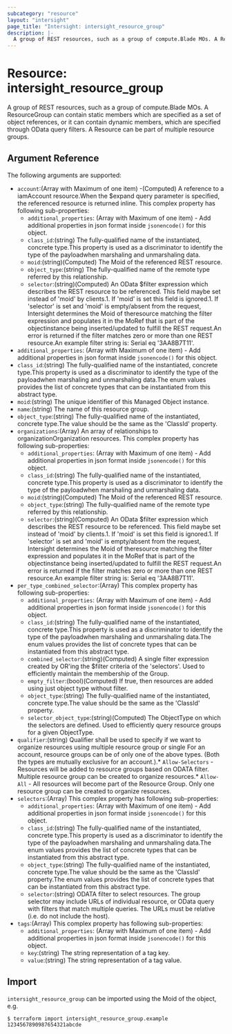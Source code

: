 ```yaml
---
subcategory: "resource"
layout: "intersight"
page_title: "Intersight: intersight_resource_group"
description: |-
  A group of REST resources, such as a group of compute.Blade MOs. A ResourceGroup can contain static members which are specified as a set of object references, or it can contain dynamic members, which are specified through OData query filters. A Resource can be part of multiple resource groups.
---
```


# Resource: intersight_resource_group
A group of REST resources, such as a group of compute.Blade MOs. A ResourceGroup can contain static members which are specified as a set of object references, or it can contain dynamic members, which are specified through OData query filters. A Resource can be part of multiple resource groups.
## Argument Reference
The following arguments are supported:
* `account`:(Array with Maximum of one item) -(Computed) A reference to a iamAccount resource.When the $expand query parameter is specified, the referenced resource is returned inline. 
This complex property has following sub-properties:
  + `additional_properties`:
(Array with Maximum of one item) - Add additional properties in json format inside `jsonencode()` for this object.
  + `class_id`:(string) The fully-qualified name of the instantiated, concrete type.This property is used as a discriminator to identify the type of the payloadwhen marshaling and unmarshaling data. 
  + `moid`:(string)(Computed) The Moid of the referenced REST resource. 
  + `object_type`:(string) The fully-qualified name of the remote type referred by this relationship. 
  + `selector`:(string)(Computed) An OData $filter expression which describes the REST resource to be referenced. This field maybe set instead of 'moid' by clients.1. If 'moid' is set this field is ignored.1. If 'selector' is set and 'moid' is empty/absent from the request, Intersight determines the Moid of theresource matching the filter expression and populates it in the MoRef that is part of the objectinstance being inserted/updated to fulfill the REST request.An error is returned if the filter matches zero or more than one REST resource.An example filter string is: Serial eq '3AA8B7T11'. 
* `additional_properties`:
(Array with Maximum of one item) - Add additional properties in json format inside `jsonencode()` for this object.
* `class_id`:(string) The fully-qualified name of the instantiated, concrete type.This property is used as a discriminator to identify the type of the payloadwhen marshaling and unmarshaling data.The enum values provides the list of concrete types that can be instantiated from this abstract type. 
* `moid`:(string) The unique identifier of this Managed Object instance. 
* `name`:(string) The name of this resource group. 
* `object_type`:(string) The fully-qualified name of the instantiated, concrete type.The value should be the same as the 'ClassId' property. 
* `organizations`:(Array) An array of relationships to organizationOrganization resources. 
This complex property has following sub-properties:
  + `additional_properties`:
(Array with Maximum of one item) - Add additional properties in json format inside `jsonencode()` for this object.
  + `class_id`:(string) The fully-qualified name of the instantiated, concrete type.This property is used as a discriminator to identify the type of the payloadwhen marshaling and unmarshaling data. 
  + `moid`:(string)(Computed) The Moid of the referenced REST resource. 
  + `object_type`:(string) The fully-qualified name of the remote type referred by this relationship. 
  + `selector`:(string)(Computed) An OData $filter expression which describes the REST resource to be referenced. This field maybe set instead of 'moid' by clients.1. If 'moid' is set this field is ignored.1. If 'selector' is set and 'moid' is empty/absent from the request, Intersight determines the Moid of theresource matching the filter expression and populates it in the MoRef that is part of the objectinstance being inserted/updated to fulfill the REST request.An error is returned if the filter matches zero or more than one REST resource.An example filter string is: Serial eq '3AA8B7T11'. 
* `per_type_combined_selector`:(Array)
This complex property has following sub-properties:
  + `additional_properties`:
(Array with Maximum of one item) - Add additional properties in json format inside `jsonencode()` for this object.
  + `class_id`:(string) The fully-qualified name of the instantiated, concrete type.This property is used as a discriminator to identify the type of the payloadwhen marshaling and unmarshaling data.The enum values provides the list of concrete types that can be instantiated from this abstract type. 
  + `combined_selector`:(string)(Computed) A single filter expression created by OR'ing the $filter criteria of the 'selectors'. Used to efficiently maintain the membership of the Group. 
  + `empty_filter`:(bool)(Computed) If true, then resources are added using just object type without filter. 
  + `object_type`:(string) The fully-qualified name of the instantiated, concrete type.The value should be the same as the 'ClassId' property. 
  + `selector_object_type`:(string)(Computed) The ObjectType on which the selectors are defined. Used to efficiently query resource groups for a given ObjectType. 
* `qualifier`:(string) Qualifier shall be used to specify if we want to organize resources using multiple resource group or single For an account, resource groups can be of only one of the above types. (Both the types are mutually exclusive for an account.).* `Allow-Selectors` - Resources will be added to resource groups based on ODATA filter. Multiple resource group can be created to organize resources.* `Allow-All` - All resources will become part of the Resource Group. Only one resource group can be created to organize resources. 
* `selectors`:(Array)
This complex property has following sub-properties:
  + `additional_properties`:
(Array with Maximum of one item) - Add additional properties in json format inside `jsonencode()` for this object.
  + `class_id`:(string) The fully-qualified name of the instantiated, concrete type.This property is used as a discriminator to identify the type of the payloadwhen marshaling and unmarshaling data.The enum values provides the list of concrete types that can be instantiated from this abstract type. 
  + `object_type`:(string) The fully-qualified name of the instantiated, concrete type.The value should be the same as the 'ClassId' property.The enum values provides the list of concrete types that can be instantiated from this abstract type. 
  + `selector`:(string) ODATA filter to select resources. The group selector may include URLs of individual resource, or OData query with filters that match multiple queries. The URLs must be relative (i.e. do not include the host). 
* `tags`:(Array)
This complex property has following sub-properties:
  + `additional_properties`:
(Array with Maximum of one item) - Add additional properties in json format inside `jsonencode()` for this object.
  + `key`:(string) The string representation of a tag key. 
  + `value`:(string) The string representation of a tag value. 


## Import
`intersight_resource_group` can be imported using the Moid of the object, e.g.
```
$ terraform import intersight_resource_group.example 1234567890987654321abcde
```